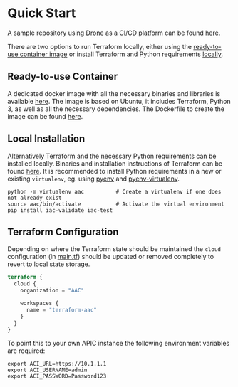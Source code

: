 # Quick Start

A sample repository using [Drone](https://drone.io/) as a CI/CD platform can be found [here](https://wwwin-github.cisco.com/netascode/terraform-aac).

There are two options to run Terraform locally, either using the [ready-to-use container image](#ready-to-use-container) or install Terraform and Python requirements [locally](#local-installation).

## Ready-to-use Container

A dedicated docker image with all the necessary binaries and libraries is available [here](https://hub.docker.com/r/danischm/aac). The image is based on Ubuntu, it includes Terraform, Python 3, as well as all the necessary dependencies. The Dockerfile to create the image can be found [here](https://wwwin-github.cisco.com/netascode/ansible-aac/blob/master/docker/aac/Dockerfile).

## Local Installation

Alternatively Terraform and the necessary Python requirements can be installed locally. Binaries and installation instructions of Terraform can be found [here](https://www.terraform.io/downloads.html). It is recommended to install Python requirements in a new or existing ```virtualenv```, eg. using [pyenv](https://github.com/pyenv/pyenv) and [pyenv-virtualenv](https://github.com/pyenv/pyenv-virtualenv).

```shell
python -m virtualenv aac          # Create a virtualenv if one does not already exist
source aac/bin/activate           # Activate the virtual environment
pip install iac-validate iac-test
```

## Terraform Configuration

Depending on where the Terraform state should be maintained the `cloud` configuration (in [main.tf](https://wwwin-github.cisco.com/netascode/terraform-aac/blob/master/main.tf)) should be updated or removed completely to revert to local state storage.

```terraform
terraform {
  cloud {
    organization = "AAC"

    workspaces {
      name = "terraform-aac"
    }
  }
}
```

To point this to your own APIC instance the following environment variables are required:

```shell
export ACI_URL=https://10.1.1.1
export ACI_USERNAME=admin
export ACI_PASSWORD=Password123
```
